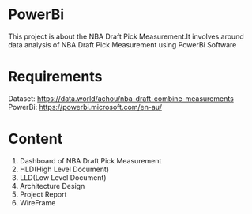 # PowerBi
This project is about the NBA Draft Pick Measurement.It involves around data analysis of NBA Draft Pick Measurement using PowerBi Software

# Requirements
Dataset: https://data.world/achou/nba-draft-combine-measurements
PowerBi: https://powerbi.microsoft.com/en-au/

# Content
1. Dashboard of NBA Draft Pick Measurement
2. HLD(High Level Document)
3. LLD(Low Level Document)
4. Architecture Design
5. Project Report
6. WireFrame 
